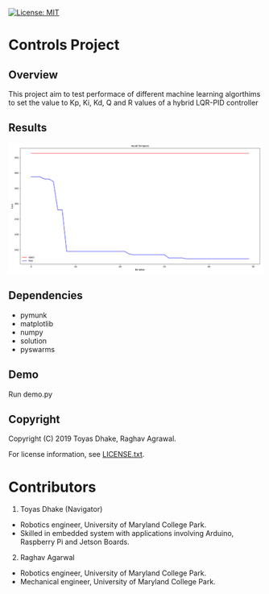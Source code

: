 [![License: MIT](https://img.shields.io/badge/License-MIT-green.svg)](https://github.com/ToyasDhake/controls_project/blob/master/LICENSE.txt)
# Controls Project
## Overview
This project aim to test performace of different machine learning algorthims to 
set the value to Kp, Ki, Kd, Q and R values of a hybrid LQR-PID controller

## Results
![](result.png)

## Dependencies
- pymunk
- matplotlib
- numpy
- solution
- pyswarms

## Demo
Run demo.py
## Copyright

Copyright (C) 2019 Toyas Dhake, Raghav Agrawal.

For license information, see [LICENSE.txt](LICENSE.txt).

# Contributors

1. Toyas Dhake (Navigator)
- Robotics engineer, University of Maryland College Park.
- Skilled in embedded system with applications involving Arduino, Raspberry Pi 
and Jetson Boards.

2. Raghav Agarwal
- Robotics engineer, University of Maryland College Park.
- Mechanical engineer, University of Maryland College Park.